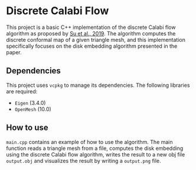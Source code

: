 # Discrete Calabi Flow

This project is a basic C++ implementation of the discrete Calabi flow algorithm as proposed by [Su et al., 2019](https://onlinelibrary.wiley.com/doi/abs/10.1111/cgf.13873). The algorithm computes the discrete conformal map of a given triangle mesh, and this implementation specifically focuses on the disk embedding algorithm presented in the paper.

## Dependencies

This project uses `vcpkg` to manage its dependencies. The following libraries are required:
- `Eigen` (3.4.0)
- `OpenMesh` (10.0)

## How to use

`main.cpp` contains an example of how to use the algorithm. The main function reads a triangle mesh from a file, computes the disk embedding using the discrete Calabi flow algorithm, writes the result to a new obj file `output.obj` and visualizes the result by writing a `output.png` file.